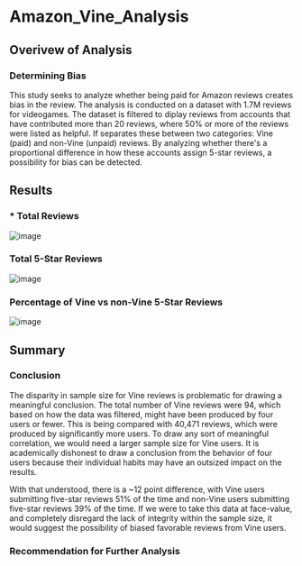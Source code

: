 # Amazon_Vine_Analysis

## Overivew of Analysis

### Determining Bias
This study seeks to analyze whether being paid for Amazon reviews creates bias in the review. The analysis is conducted on a dataset with 1.7M reviews for videogames. The dataset is filtered to diplay reviews from accounts that have contributed more than 20 reviews, where 50% or more of the reviews were listed as helpful. If separates these between two categories: Vine (paid) and non-Vine (unpaid) reviews. By analyzing whether there's a proportional difference in how these accounts assign 5-star reviews, a possibility for bias can be detected.

## Results

### * Total Reviews
![image](https://user-images.githubusercontent.com/24308495/149827320-73cc96e4-58da-499a-9985-3a793d78377b.png)



### Total 5-Star Reviews
![image](https://user-images.githubusercontent.com/24308495/149827281-26e7f7df-d451-429a-b99b-4920ee82fc38.png)



### Percentage of Vine vs non-Vine 5-Star Reviews
![image](https://user-images.githubusercontent.com/24308495/149827375-e8bc0417-553c-43d5-bb50-b37ac3c63504.png)



## Summary

### Conclusion 
The disparity in sample size for Vine reviews is problematic for drawing a meaningful conclusion. The total number of Vine reviews were 94, which based on how the data was filtered, might have been produced by four users or fewer. This is being compared with 40,471 reviews, which were produced by significantly more users. To draw any sort of meaningful correlation, we would need a larger sample size for Vine users. It is academically dishonest to draw a conclusion from the behavior of four users because their individual habits may have an outsized impact on the results.

With that understood, there is a ~12 point difference, with Vine users submitting five-star reviews 51% of the time and non-Vine users submitting five-star reviews 39% of the time. If we were to take this data at face-value, and completely disregard the lack of integrity within the sample size, it would suggest the possibility of biased favorable reviews from Vine users.

### Recommendation for Further Analysis
